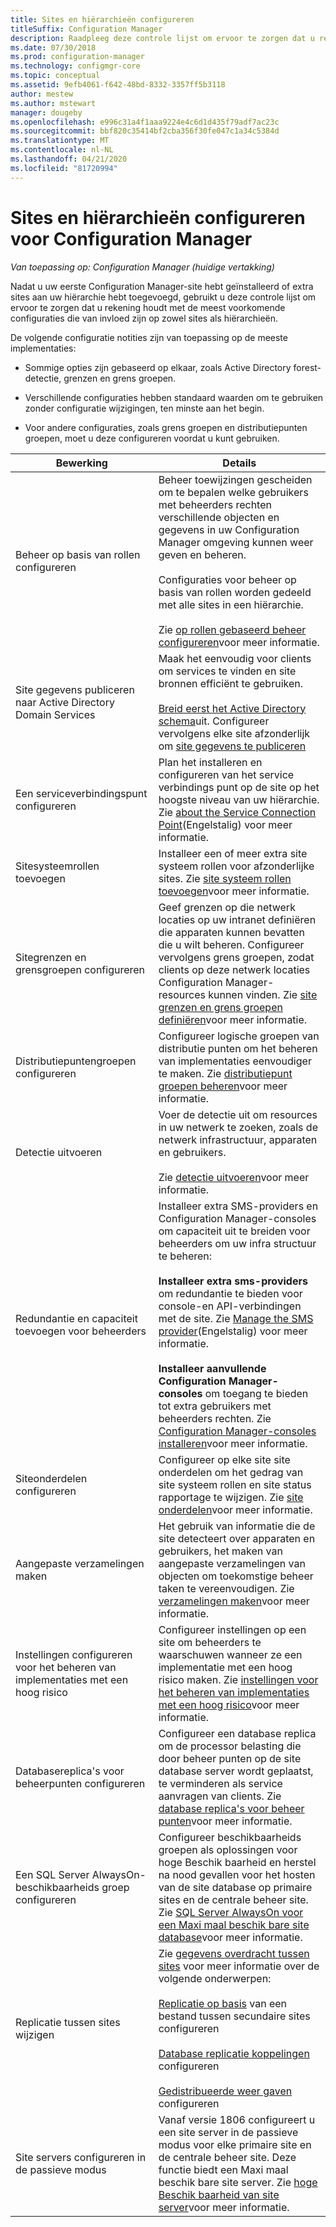 ```yaml
---
title: Sites en hiërarchieën configureren
titleSuffix: Configuration Manager
description: Raadpleeg deze controle lijst om ervoor te zorgen dat u rekening houdt met de meest voorkomende configuraties die van invloed zijn op zowel sites als hiërarchieën.
ms.date: 07/30/2018
ms.prod: configuration-manager
ms.technology: configmgr-core
ms.topic: conceptual
ms.assetid: 9efb4061-f642-48bd-8332-3357ff5b3118
author: mestew
ms.author: mstewart
manager: dougeby
ms.openlocfilehash: e996c31a4f1aaa9224e4c6d1d435f79adf7ac23c
ms.sourcegitcommit: bbf820c35414bf2cba356f30fe047c1a34c5384d
ms.translationtype: MT
ms.contentlocale: nl-NL
ms.lasthandoff: 04/21/2020
ms.locfileid: "81720994"
---
```

# <a name="configure-sites-and-hierarchies-for-configuration-manager"></a>Sites en hiërarchieën configureren voor Configuration Manager

*Van toepassing op: Configuration Manager (huidige vertakking)*

Nadat u uw eerste Configuration Manager-site hebt geïnstalleerd of extra sites aan uw hiërarchie hebt toegevoegd, gebruikt u deze controle lijst om ervoor te zorgen dat u rekening houdt met de meest voorkomende configuraties die van invloed zijn op zowel sites als hiërarchieën.  

De volgende configuratie notities zijn van toepassing op de meeste implementaties:  

- Sommige opties zijn gebaseerd op elkaar, zoals Active Directory forest-detectie, grenzen en grens groepen.  

- Verschillende configuraties hebben standaard waarden om te gebruiken zonder configuratie wijzigingen, ten minste aan het begin.  

- Voor andere configuraties, zoals grens groepen en distributiepunten groepen, moet u deze configureren voordat u kunt gebruiken.  

| Bewerking | Details |  
|------------|-------------|  
| Beheer op basis van rollen configureren | Beheer toewijzingen gescheiden om te bepalen welke gebruikers met beheerders rechten verschillende objecten en gegevens in uw Configuration Manager omgeving kunnen weer geven en beheren.<br /><br /> Configuraties voor beheer op basis van rollen worden gedeeld met alle sites in een hiërarchie.   <br/><br/>Zie [op rollen gebaseerd beheer configureren](configure-role-based-administration.md)voor meer informatie. |  
| Site gegevens publiceren naar Active Directory Domain Services | Maak het eenvoudig voor clients om services te vinden en site bronnen efficiënt te gebruiken.<br /><br /> [Breid eerst het Active Directory schema](../../../plan-design/network/extend-the-active-directory-schema.md)uit. Configureer vervolgens elke site afzonderlijk om [site gegevens te publiceren](publish-site-data.md) |  
| Een serviceverbindingspunt configureren | Plan het installeren en configureren van het service verbindings punt op de site op het hoogste niveau van uw hiërarchie. Zie [about the Service Connection Point](about-the-service-connection-point.md)(Engelstalig) voor meer informatie. |  
| Sitesysteemrollen toevoegen | Installeer een of meer extra site systeem rollen voor afzonderlijke sites. Zie [site systeem rollen toevoegen](add-site-system-roles.md)voor meer informatie. |  
| Sitegrenzen en grensgroepen configureren | Geef grenzen op die netwerk locaties op uw intranet definiëren die apparaten kunnen bevatten die u wilt beheren. Configureer vervolgens grens groepen, zodat clients op deze netwerk locaties Configuration Manager-resources kunnen vinden. Zie [site grenzen en grens groepen definiëren](define-site-boundaries-and-boundary-groups.md)voor meer informatie. |  
| Distributiepuntengroepen configureren | Configureer logische groepen van distributie punten om het beheren van implementaties eenvoudiger te maken. Zie [distributiepunt groepen beheren](install-and-configure-distribution-points.md#bkmk_manage)voor meer informatie. |  
| Detectie uitvoeren | Voer de detectie uit om resources in uw netwerk te zoeken, zoals de netwerk infrastructuur, apparaten en gebruikers.<br /><br /> Zie [detectie uitvoeren](run-discovery.md)voor meer informatie. |  
| Redundantie en capaciteit toevoegen voor beheerders | Installeer extra SMS-providers en Configuration Manager-consoles om capaciteit uit te breiden voor beheerders om uw infra structuur te beheren:<br /><br /> **Installeer extra sms-providers** om redundantie te bieden voor console-en API-verbindingen met de site. Zie [Manage the SMS provider](../../manage/modify-your-infrastructure.md#BKMK_ManageSMSprovider)(Engelstalig) voor meer informatie.<br /><br /> **Installeer aanvullende Configuration Manager-consoles** om toegang te bieden tot extra gebruikers met beheerders rechten. Zie [Configuration Manager-consoles installeren](../install/install-consoles.md)voor meer informatie. |  
| Siteonderdelen configureren | Configureer op elke site site onderdelen om het gedrag van site systeem rollen en site status rapportage te wijzigen. Zie [site onderdelen](site-components.md)voor meer informatie. |  
| Aangepaste verzamelingen maken | Het gebruik van informatie die de site detecteert over apparaten en gebruikers, het maken van aangepaste verzamelingen van objecten om toekomstige beheer taken te vereenvoudigen. Zie [verzamelingen maken](../../../clients/manage/collections/create-collections.md)voor meer informatie. |  
| Instellingen configureren voor het beheren van implementaties met een hoog risico | Configureer instellingen op een site om beheerders te waarschuwen wanneer ze een implementatie met een hoog risico maken. Zie [instellingen voor het beheren van implementaties met een hoog risico](../../manage/settings-to-manage-high-risk-deployments.md)voor meer informatie. |  
| Databasereplica's voor beheerpunten configureren | Configureer een database replica om de processor belasting die door beheer punten op de site database server wordt geplaatst, te verminderen als service aanvragen van clients. Zie [database replica's voor beheer punten](database-replicas-for-management-points.md)voor meer informatie. |  
| Een SQL Server AlwaysOn-beschikbaarheids groep configureren | Configureer beschikbaarheids groepen als oplossingen voor hoge Beschik baarheid en herstel na nood gevallen voor het hosten van de site database op primaire sites en de centrale beheer site. Zie [SQL Server AlwaysOn voor een Maxi maal beschik bare site database](sql-server-alwayson-for-a-highly-available-site-database.md)voor meer informatie. |  
| Replicatie tussen sites wijzigen | Zie [gegevens overdracht tussen sites](../../../plan-design/hierarchy/data-transfers-between-sites.md) voor meer informatie over de volgende onderwerpen:<br /><br /> [Replicatie op basis](../../../plan-design/hierarchy/file-based-replication.md) van een bestand tussen secundaire sites configureren<br /><br /> [Database replicatie koppelingen](../../../plan-design/hierarchy/database-replication.md) configureren<br /><br /> [Gedistribueerde weer gaven](../../../plan-design/hierarchy/database-replication.md#bkmk_distviews) configureren |  
| Site servers configureren in de passieve modus | Vanaf versie 1806 configureert u een site server in de passieve modus voor elke primaire site en de centrale beheer site. Deze functie biedt een Maxi maal beschik bare site server. Zie [hoge Beschik baarheid van site server](site-server-high-availability.md)voor meer informatie. |  
